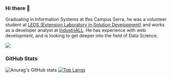 ### Hi there 👋

<!--
**DaniloSI/danilosi** is a ✨ _special_ ✨ repository because its `README.md` (this file) appears on your GitHub profile.

Here are some ideas to get you started:

- 🔭 I’m currently working on ...
- 🌱 I’m currently learning ...
- 👯 I’m looking to collaborate on ...
- 🤔 I’m looking for help with ...
- 💬 Ask me about ...
- 📫 How to reach me: ...
- 😄 Pronouns: ...
- ⚡ Fun fact: ...
-->

Graduating in Information Systems at Ifes Campus Serra, he was a volunteer student at [LEDS (Extension Laboratory in Solution Development)](https://leds.serra.ifes.edu.br/) and works as a developer analyst at [IndustriALL](https://www.industriall.ai/). He has experience with web development, and is looking to get deeper into the field of Data Science.

<a href="https://www.linkedin.com/in/danilo-de-oliveira-28a024b2" target="_blank"><img src="https://img.shields.io/badge/LinkedIn-0077B5?style=for-the-badge&logo=linkedin&logoColor=white" /></a>

### GitHub Stats
![Anurag's GitHub stats](https://github-readme-stats.vercel.app/api?username=danilosi&show_icons=true&theme=dracula)
[![Top Langs](https://github-readme-stats.vercel.app/api/top-langs/?username=danilosi&theme=dracula&hide=jupyter%20notebook)](https://github.com/anuraghazra/github-readme-stats)
